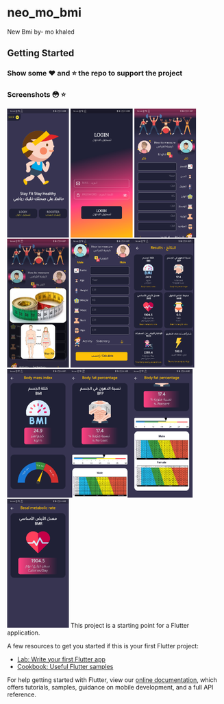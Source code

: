 # neo_mo_bmi

New Bmi by- mo khaled
## Getting Started
### Show some :heart: and :star: the repo to support the project

### Screenshots 😳 :star: 

<img src="Screenshot_20210730_160047_com.neomo.neo_mo_bmi.jpg" height="300em" /> <img src="Screenshot_20210730_160054_com.neomo.neo_mo_bmi.jpg" height="300em" /> <img src="Screenshot_20210730_160104_com.neomo.neo_mo_bmi.jpg" height="300em" /><img src="Screenshot_20210730_160115_com.neomo.neo_mo_bmi.jpg" height="300em" />
<img src="Screenshot_20210730_160119_com.neomo.neo_mo_bmi.jpg" height="300em" /><img src="Screenshot_20210730_160148_com.neomo.neo_mo_bmi.jpg" height="300em" /><img src="Screenshot_20210730_160152_com.neomo.neo_mo_bmi.jpg" height="300em" /><img src="Screenshot_20210730_160201_com.neomo.neo_mo_bmi.jpg" height="300em" /><img src="Screenshot_20210730_160206_com.neomo.neo_mo_bmi.jpg" height="300em" /><img src="Screenshot_20210730_160216_com.neomo.neo_mo_bmi.jpg" height="300em" />
This project is a starting point for a Flutter application.

A few resources to get you started if this is your first Flutter project:

- [Lab: Write your first Flutter app](https://flutter.dev/docs/get-started/codelab)
- [Cookbook: Useful Flutter samples](https://flutter.dev/docs/cookbook)

For help getting started with Flutter, view our
[online documentation](https://flutter.dev/docs), which offers tutorials,
samples, guidance on mobile development, and a full API reference.


